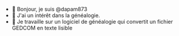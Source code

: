 - 👋 Bonjour, je suis @dapam873
- 👀 J'ai un intérêt dans la généalogie.
- 🌱 Je travaille sur un logiciel de généalogie qui convertit un fichier GEDCOM en texte lisible


<!---
dapam873/dapam873 is a ✨ special ✨ repository because its `README.md` (this file) appears on your GitHub profile.
You can click the Preview link to take a look at your changes.
--->
